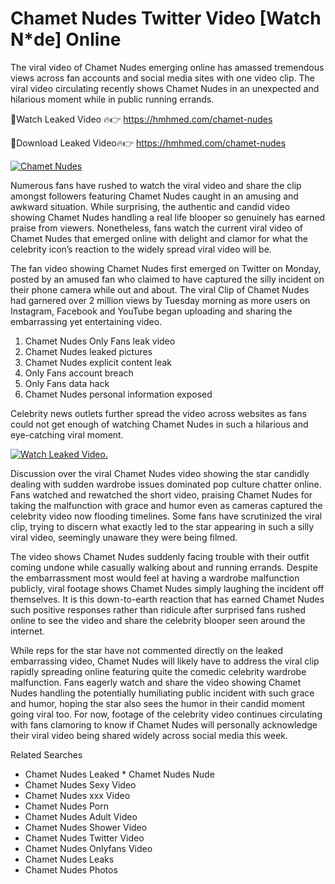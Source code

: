 ﻿# Chamet Nudes Twitter Video [Watch N*de] Online

The viral video of ﻿Chamet Nudes emerging online has amassed tremendous views across fan accounts and social media sites with one video clip. The viral video circulating recently shows ﻿Chamet Nudes in an unexpected and hilarious moment while in public running errands. 

🔴Watch Leaked Video 🔥👉  https://hmhmed.com/chamet-nudes 

🔴Download Leaked Video🔥👉  https://hmhmed.com/chamet-nudes 

[![Chamet Nudes](https://i.imgur.com/dJHk4Zq.gif)](https://hmhmed.com/chamet-nudes)

Numerous fans have rushed to watch the viral video and share the clip amongst followers featuring ﻿Chamet Nudes caught in an amusing and awkward situation. While surprising, the authentic and candid video showing ﻿Chamet Nudes handling a real life blooper so genuinely has earned praise from viewers. Nonetheless, fans watch the current viral video of ﻿Chamet Nudes that emerged online with delight and clamor for what the celebrity icon’s reaction to the widely spread viral video will be.

The fan video showing ﻿Chamet Nudes first emerged on Twitter on Monday, posted by an amused fan who claimed to have captured the silly incident on their phone camera while out and about. The viral Clip of ﻿Chamet Nudes had garnered over 2 million views by Tuesday morning as more users on Instagram, Facebook and YouTube began uploading and sharing the embarrassing yet entertaining video. 

1. ﻿Chamet Nudes Only Fans leak video
2. ﻿Chamet Nudes leaked pictures
3. ﻿Chamet Nudes explicit content leak
4. Only Fans account breach
5. Only Fans data hack
6. ﻿Chamet Nudes personal information exposed

Celebrity news outlets further spread the video across websites as fans could not get enough of watching ﻿Chamet Nudes in such a hilarious and eye-catching viral moment. 

[![Watch Leaked Video.](https://miro.medium.com/v2/resize:fit:828/format:webp/1*cilzJN44JGOrTw9NJCrNHA.gif "Watch Leaked Video")](https://hmhmed.com/chamet-nudes)

Discussion over the viral ﻿Chamet Nudes video showing the star candidly dealing with sudden wardrobe issues dominated pop culture chatter online. Fans watched and rewatched the short video, praising ﻿Chamet Nudes for taking the malfunction with grace and humor even as cameras captured the celebrity video now flooding timelines. Some fans have scrutinized the viral clip, trying to discern what exactly led to the star appearing in such a silly viral video, seemingly unaware they were being filmed.

The video shows ﻿Chamet Nudes suddenly facing trouble with their outfit coming undone while casually walking about and running errands. Despite the embarrassment most would feel at having a wardrobe malfunction publicly, viral footage shows ﻿Chamet Nudes simply laughing the incident off themselves. It is this down-to-earth reaction that has earned ﻿Chamet Nudes such positive responses rather than ridicule after surprised fans rushed online to see the video and share the celebrity blooper seen around the internet.  

While reps for the star have not commented directly on the leaked embarrassing video, ﻿Chamet Nudes will likely have to address the viral clip rapidly spreading online featuring quite the comedic celebrity wardrobe malfunction. Fans eagerly watch and share the video showing ﻿Chamet Nudes handling the potentially humiliating public incident with such grace and humor, hoping the star also sees the humor in their candid moment going viral too. For now, footage of the celebrity video continues circulating with fans clamoring to know if ﻿Chamet Nudes will personally acknowledge their viral video being shared widely across social media this week.

Related Searches
* ﻿Chamet Nudes Leaked
﻿* Chamet Nudes Nude
* ﻿Chamet Nudes Sexy Video
* ﻿Chamet Nudes xxx Video
* ﻿Chamet Nudes Porn
* ﻿Chamet Nudes Adult Video
* ﻿Chamet Nudes Shower Video
* ﻿Chamet Nudes Twitter Video
* ﻿Chamet Nudes Onlyfans Video
* ﻿Chamet Nudes Leaks
* ﻿Chamet Nudes Photos